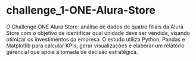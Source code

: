 # challenge_1-ONE-Alura-Store
O Challenge ONE Alura Store: análise de dados de quatro filiais da Alura Store com o objetivo de identificar qual unidade deve ser vendida, visando otimizar os investimentos da empresa. O estudo utiliza Python, Pandas e Matplotlib para calcular KPIs, gerar visualizações e elaborar um relatório gerencial que apoie a tomada de decisão estratégica.
